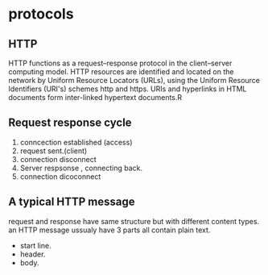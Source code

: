 # protocols 

## HTTP 
HTTP functions as a request–response protocol in the client–server computing model.
HTTP resources are identified and located on the network by Uniform Resource Locators (URLs), using the Uniform Resource Identifiers (URI's) schemes http and https. URIs and hyperlinks in HTML documents form inter-linked hypertext documents.R

## Request response cycle
1. conncection established (access)
2. request sent.(client)
3. connection disconnect
4. Server respsonse , connecting back.
5. connection dicoconnect

## A typical HTTP message
request and response have same structure but with different content types.
an HTTP message ussualy have 3 parts all contain plain text.
- start line.
- header.
- body.